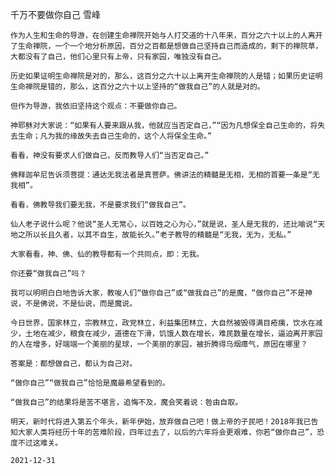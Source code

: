 千万不要做你自己
雪峰

    作为人生和生命的导游，在创建生命禅院开始与人打交道的十八年来，百分之六十以上的人离开了生命禅院，一个一个地分析原因，百分之百都是想做自己坚持自己而造成的，剩下的禅院草，大都没有了自己，他们心里只有上帝，只有家园，唯独没有自己。

    历史如果证明生命禅院是对的，那么，这百分之六十以上离开生命禅院的人是错；如果历史证明生命禅院是错的，那么，这百分之六十以上坚持的“做我自己”的人就是对的。

    但作为导游，我依旧坚持这个观点：不要做你自己。

    神耶稣对大家说：“如果有人要来跟从我，他就应当否定自己，”“因为凡想保全自己生命的，将失去生命；凡为我的缘故失去自己生命的，这个人将保全生命。”

    看看，神没有要求人们做自己，反而教导人们“当否定自己。”

    佛释迦牟尼告诉须菩提：通达无我法者是真菩萨。佛讲法的精髓是无相，无相的首要一条是“无我相”。

    看看，佛教导我们要无我，不是要求我们“做我自己”。

    仙人老子说什么呢？他说“圣人无常心，以百姓之心为心，”就是说，圣人是无我的，还比喻说“天地之所以长且久者，以其不自生，故能长久。”老子教导的精髓是“无我，无为，无私。”

    大家看看，神、佛、仙的教导都有一个共同点，即：无我。

    你还要“做我自己”吗？

    我可以明明白白地告诉大家，教唆人们“做你自己”或“做我自己”的是魔，“做你自己”不是神说，不是佛说，不是仙说，而是魔说。

    今日世界，国家林立，宗教林立，政党林立，利益集团林立，大自然被毁得满目疮痍，饮水在减少，土地在减少，粮食在减少，道德在下滑，饥饿人数在增长，难民数量在增长，逼迫离开家园的人在增多，好端端一个美丽的星球，一个美丽的家园，被折腾得乌烟瘴气，原因在哪里？

    答案是：都想做自己，都认为自己对。

    “做你自己”“做我自己”恰恰是魔最希望看到的。

    “做我自己”的结果将是苦不堪言，追悔不及，魔会笑着说：咎由自取。

    明天，新时代将进入第五个年头，新年伊始，放弃做自己吧！做上帝的子民吧！2018年我已告知大家人类将经历十年的苦难阶段，四年过去了，以后的六年将会更艰难，你若“做你自己”，恐度不过这难关。

    2021-12-31



